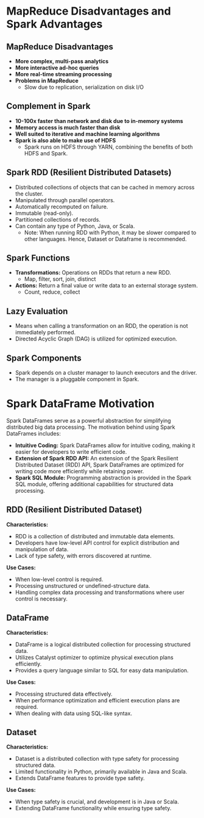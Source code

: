 
# MapReduce Disadvantages and Spark Advantages

## MapReduce Disadvantages
- **More complex, multi-pass analytics**
- **More interactive ad-hoc queries**
- **More real-time streaming processing**
- **Problems in MapReduce**
  - Slow due to replication, serialization on disk I/O

## Complement in Spark
- **10-100x faster than network and disk due to in-memory systems**
- **Memory access is much faster than disk**
- **Well suited to iterative and machine learning algorithms**
- **Spark is also able to make use of HDFS**
  - Spark runs on HDFS through YARN, combining the benefits of both HDFS and Spark.

## Spark RDD (Resilient Distributed Datasets)
- Distributed collections of objects that can be cached in memory across the cluster.
- Manipulated through parallel operators.
- Automatically recomputed on failure.
- Immutable (read-only).
- Partitioned collections of records.
- Can contain any type of Python, Java, or Scala.
  - Note: When running RDD with Python, it may be slower compared to other languages. Hence, Dataset or Dataframe is recommended.

## Spark Functions
- **Transformations:** Operations on RDDs that return a new RDD.
  - Map, filter, sort, join, distinct
- **Actions:** Return a final value or write data to an external storage system.
  - Count, reduce, collect

## Lazy Evaluation
- Means when calling a transformation on an RDD, the operation is not immediately performed.
- Directed Acyclic Graph (DAG) is utilized for optimized execution.

## Spark Components
- Spark depends on a cluster manager to launch executors and the driver.
- The manager is a pluggable component in Spark.

# Spark DataFrame Motivation

Spark DataFrames serve as a powerful abstraction for simplifying distributed big data processing. The motivation behind using Spark DataFrames includes:

- **Intuitive Coding:** Spark DataFrames allow for intuitive coding, making it easier for developers to write efficient code.
- **Extension of Spark RDD API:** An extension of the Spark Resilient Distributed Dataset (RDD) API, Spark DataFrames are optimized for writing code more efficiently while retaining power.
- **Spark SQL Module:** Programming abstraction is provided in the Spark SQL module, offering additional capabilities for structured data processing.

## RDD (Resilient Distributed Dataset)

**Characteristics:**
- RDD is a collection of distributed and immutable data elements.
- Developers have low-level API control for explicit distribution and manipulation of data.
- Lack of type safety, with errors discovered at runtime.

**Use Cases:**
- When low-level control is required.
- Processing unstructured or undefined-structure data.
- Handling complex data processing and transformations where user control is necessary.

## DataFrame

**Characteristics:**
- DataFrame is a logical distributed collection for processing structured data.
- Utilizes Catalyst optimizer to optimize physical execution plans efficiently.
- Provides a query language similar to SQL for easy data manipulation.

**Use Cases:**
- Processing structured data effectively.
- When performance optimization and efficient execution plans are required.
- When dealing with data using SQL-like syntax.

## Dataset

**Characteristics:**
- Dataset is a distributed collection with type safety for processing structured data.
- Limited functionality in Python, primarily available in Java and Scala.
- Extends DataFrame features to provide type safety.

**Use Cases:**
- When type safety is crucial, and development is in Java or Scala.
- Extending DataFrame functionality while ensuring type safety.



